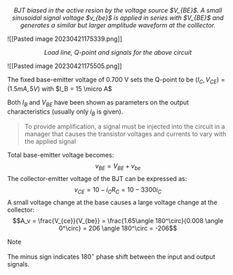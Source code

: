<center><em>BJT biased in the active resion by the voltage source $V_{BE}$. A small sinusoidal signal voltage $v_{be}$ is applied in series with $V_{BE}$ and generates a similar but larger  amplitude waveform at the colllector. </em></center>

![[Pasted image 20230421175339.png]]

<center><em>Load line, Q-point and signals for the above circuit</em></center>

![[Pasted image 20230421175505.png]]

The fixed base-emitter voltage of 0.700 V sets the Q-point to be $(I_C, V_{CE}) = (1.5 mA, 5V)$ with $I_B = 15 \micro A$

Both $I_B$ and $V_{BE}$ have been shown as parameters on the output characteristics (usually only $i_B$ is given).

>To provide amplification, a signal must be injected into the circuit in a manager that causes the transistor voltages and currents to vary with the applied signal

Total base-emitter voltage becomes:
$$v_{BE} = V_{BE} + v_{be}$$
The collector-emitter voltage of the BJT can be expressed as:
$$v_{CE} = 10 - i_CR_C = 10 - 3300i_C$$
A small voltage change at the base causes a large voltage change at the collector:
$$A_v = \frac{V_{ce}}{V_{be}} = \frac{1.65\angle 180^\circ}{0.008 \angle 0^\circ} = 206 \angle 180^\circ = -206$$
>[!note]
>The minus sign indicates $180^\circ$ phase shift between the input and output signals.